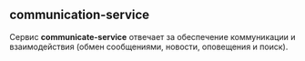 ## communication-service

Сервис **communicate-service** отвечает за обеспечение коммуникации и взаимодействия (обмен сообщениями, новости, оповещения и поиск).
